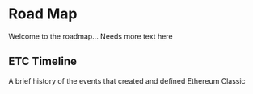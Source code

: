 # Road Map

Welcome to the roadmap... Needs more text here

## ETC Timeline

A brief history of the events that created and defined Ethereum Classic
